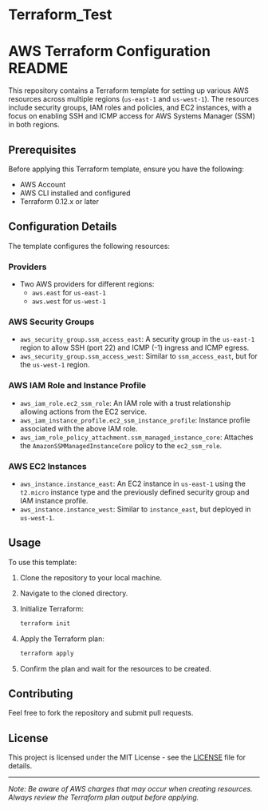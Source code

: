 # Terraform_Test
# AWS Terraform Configuration README

This repository contains a Terraform template for setting up various AWS resources across multiple regions (`us-east-1` and `us-west-1`). The resources include security groups, IAM roles and policies, and EC2 instances, with a focus on enabling SSH and ICMP access for AWS Systems Manager (SSM) in both regions.

## Prerequisites

Before applying this Terraform template, ensure you have the following:

- AWS Account
- AWS CLI installed and configured
- Terraform 0.12.x or later

## Configuration Details

The template configures the following resources:

### Providers

- Two AWS providers for different regions:
  - `aws.east` for `us-east-1`
  - `aws.west` for `us-west-1`

### AWS Security Groups

- `aws_security_group.ssm_access_east`: A security group in the `us-east-1` region to allow SSH (port 22) and ICMP (-1) ingress and ICMP egress.
- `aws_security_group.ssm_access_west`: Similar to `ssm_access_east`, but for the `us-west-1` region.

### AWS IAM Role and Instance Profile

- `aws_iam_role.ec2_ssm_role`: An IAM role with a trust relationship allowing actions from the EC2 service.
- `aws_iam_instance_profile.ec2_ssm_instance_profile`: Instance profile associated with the above IAM role.
- `aws_iam_role_policy_attachment.ssm_managed_instance_core`: Attaches the `AmazonSSMManagedInstanceCore` policy to the `ec2_ssm_role`.

### AWS EC2 Instances

- `aws_instance.instance_east`: An EC2 instance in `us-east-1` using the `t2.micro` instance type and the previously defined security group and IAM instance profile.
- `aws_instance.instance_west`: Similar to `instance_east`, but deployed in `us-west-1`.

## Usage

To use this template:

1. Clone the repository to your local machine.
2. Navigate to the cloned directory.
3. Initialize Terraform:

   ```sh
   terraform init
   ```

4. Apply the Terraform plan:

   ```sh
   terraform apply
   ```

5. Confirm the plan and wait for the resources to be created.

## Contributing

Feel free to fork the repository and submit pull requests.

## License

This project is licensed under the MIT License - see the [LICENSE](LICENSE) file for details.

---

*Note: Be aware of AWS charges that may occur when creating resources. Always review the Terraform plan output before applying.*

